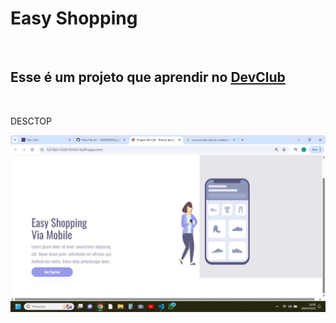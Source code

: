<h1>Easy Shopping</h1>
<br>
<h2>Esse é um projeto que aprendir no <a href="https://rodolfomori.com.br/devclub">DevClub</a></h2>
<br>
<p>DESCTOP</p>
<img src="img/Captura de Tela desctop.png"/>
<img src=""/>

